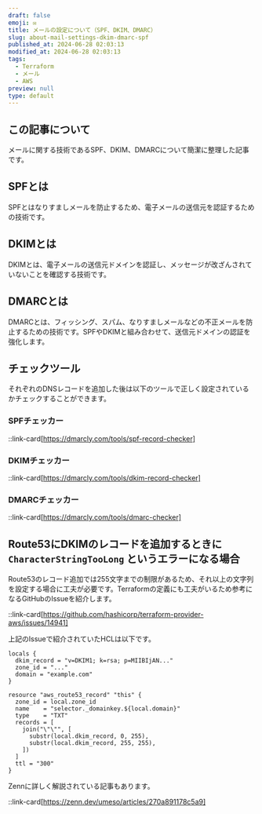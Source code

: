 ```yaml
---
draft: false
emoji: ✉️
title: メールの設定について（SPF、DKIM、DMARC）
slug: about-mail-settings-dkim-dmarc-spf
published_at: 2024-06-28 02:03:13
modified_at: 2024-06-28 02:03:13
tags:
  - Terraform
  - メール
  - AWS
preview: null
type: default
---
```


## この記事について

メールに関する技術であるSPF、DKIM、DMARCについて簡潔に整理した記事です。

## SPFとは

SPFとはなりすましメールを防止するため、電子メールの送信元を認証するための技術です。

## DKIMとは

DKIMとは、電子メールの送信元ドメインを認証し、メッセージが改ざんされていないことを確認する技術です。

## DMARCとは

DMARCとは、フィッシング、スパム、なりすましメールなどの不正メールを防止するための技術です。SPFやDKIMと組み合わせて、送信元ドメインの認証を強化します。

## チェックツール

それぞれのDNSレコードを追加した後は以下のツールで正しく設定されているかチェックすることができます。

### SPFチェッカー

::link-card[https://dmarcly.com/tools/spf-record-checker]

### DKIMチェッカー

::link-card[https://dmarcly.com/tools/dkim-record-checker]

### DMARCチェッカー

::link-card[https://dmarcly.com/tools/dmarc-checker]

## Route53にDKIMのレコードを追加するときに `CharacterStringTooLong` というエラーになる場合

Route53のレコード追加では255文字までの制限があるため、それ以上の文字列を設定する場合に工夫が必要です。Terraformの定義にも工夫がいるため参考になるGitHubのIssueを紹介します。

::link-card[https://github.com/hashicorp/terraform-provider-aws/issues/14941]

上記のIssueで紹介されていたHCLは以下です。

```hcl
locals {
  dkim_record = "v=DKIM1; k=rsa; p=MIIBIjAN..."
  zone_id = "..."
  domain = "example.com"
}

resource "aws_route53_record" "this" {
  zone_id = local.zone_id
  name    = "selector._domainkey.${local.domain}"
  type    = "TXT"
  records = [
    join("\"\"", [
      substr(local.dkim_record, 0, 255),
      substr(local.dkim_record, 255, 255),
    ])
  ]
  ttl = "300"
}
```

Zennに詳しく解説されている記事もあります。

::link-card[https://zenn.dev/umeso/articles/270a891178c5a9]
